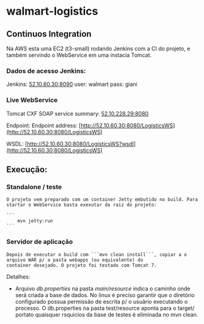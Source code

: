walmart-logistics
=================


## Continuos Integration

Na AWS esta uma  EC2 (t3-small) rodando Jenkins com a CI do projeto, e também servindo o WebService
em uma instacia Tomcat.

### Dados de acesso Jenkins:

Jenkins: [52.10.60.30:8090](52.10.60.30:8080)
user: walmart
pass: giani

### Live WebService

Tomcat CXF SOAP service summary: [52.10.228.29:8080](52.10.228.29:8080)

Endpoint: Endpoint address: [http://52.10.60.30:8080/LogisticsWS](http://52.10.60.30:8080/LogisticsWS)

WSDL: [http://52.10.60.30:8080/LogisticsWS?wsdl](http://52.10.60.30:8080/LogisticsWS)


## Execução:

### Standalone / teste

    O projeto vem preparado com um container Jetty embutido no build. Para startar o WebService basta exexutar da raiz do projeto:

    ```
        mvn jetty:run
    ```

### Servidor de aplicação

    Depois de executar o build com ```mvn clean install```, copiar a o arquivo WAR p/ a pasta webapps (ou equivalente) do
    container desejado. O projeto foi testado com Tomcat 7.

Detalhes:

* Arquivo *db.properties* na pasta *main/resource* indica o caminho onde será criada a base de dados. No linux é preciso garantir que
o diretório configurado possua permissão de escrita p/ o usuário executando o processo. O db.properties na pasta test/resource
aponta para o target/ portato quaisquer rsquicios da base de testes é eliminada no mvn clean.



